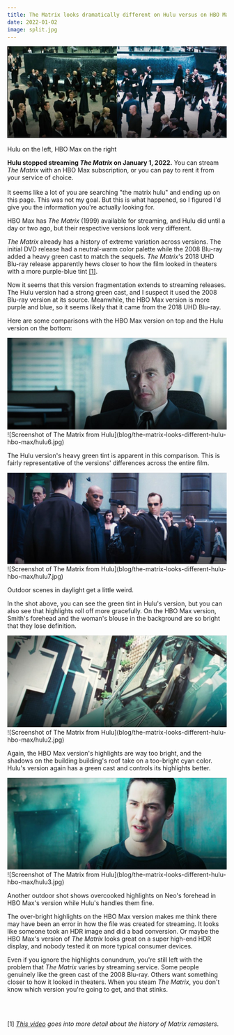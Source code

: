 ```yaml
---
title: The Matrix looks dramatically different on Hulu versus on HBO Max
date: 2022-01-02
image: split.jpg
---
```


![Comparison of HBO Max and Hulu ](blog/the-matrix-looks-different-hulu-hbo-max/split.jpg)
<div class="img-note">Hulu on the left, HBO Max on the right</div>

<p class="note">
<b>Hulu stopped streaming <i>The Matrix</i> on January 1, 2022.</b> You can stream <i>The Matrix</i> with an HBO Max subscription, or you can pay to rent it from your service of choice.
<br>
<br>
It seems like a lot of you are searching "the matrix hulu" and ending up on this page. This was not my goal. But this is what happened, so I figured I'd give you the information you're actually looking for.
</p>

HBO Max has _The Matrix_ (1999) available for streaming, and Hulu did until a day or two ago, but their respective versions look very different.

_The Matrix_ already has a history of extreme variation across versions. The initial DVD release had a neutral-warm color palette while the 2008 Blu-ray added a heavy green cast to match the sequels. _The Matrix_'s 2018 UHD Blu-ray release apparently hews closer to how the film looked in theaters with a more purple-blue tint [[1]](blog/the-matrix-looks-different-hulu-hbo-max/index.html#note).

Now it seems that this version fragmentation extends to streaming releases. The Hulu version had a strong green cast, and I suspect it used the 2008 Blu-ray version at its source. Meanwhile, the HBO Max version is more purple and blue, so it seems likely that it came from the 2018 UHD Blu-ray.

Here are some comparisons with the HBO Max version on top and the Hulu version on the bottom:

<img class="img-really-no-pad" src="blog/the-matrix-looks-different-hulu-hbo-max/hbo6.jpg" alt="Screenshot of The Matrix from HBO Max"/>
![Screenshot of The Matrix from Hulu](blog/the-matrix-looks-different-hulu-hbo-max/hulu6.jpg)

The Hulu version's heavy green tint is apparent in this comparison. This is fairly representative of the versions' differences across the entire film.

<img class="img-really-no-pad" src="blog/the-matrix-looks-different-hulu-hbo-max/hbo7.jpg" alt="Screenshot of The Matrix from HBO Max"/>
![Screenshot of The Matrix from Hulu](blog/the-matrix-looks-different-hulu-hbo-max/hulu7.jpg)

Outdoor scenes in daylight get a little weird.

In the shot above, you can see the green tint in Hulu's version, but you can also see that highlights roll off more gracefully. On the HBO Max version, Smith's forehead and the woman's blouse in the background are so bright that they lose definition.

<img class="img-really-no-pad" src="blog/the-matrix-looks-different-hulu-hbo-max/hbo2.jpg" alt="Screenshot of The Matrix from HBO Max"/>
![Screenshot of The Matrix from Hulu](blog/the-matrix-looks-different-hulu-hbo-max/hulu2.jpg)

Again, the HBO Max version's highlights are way too bright, and the shadows on the building building's roof take on a too-bright cyan color. Hulu's version again has a green cast and controls its highlights better.

<img class="img-really-no-pad" src="blog/the-matrix-looks-different-hulu-hbo-max/hbo3.jpg" alt="Screenshot of The Matrix from HBO Max"/>
![Screenshot of The Matrix from Hulu](blog/the-matrix-looks-different-hulu-hbo-max/hulu3.jpg)

Another outdoor shot shows overcooked highlights on Neo's forehead in HBO Max's version while Hulu's handles them fine.

The over-bright highlights on the HBO Max version makes me think there may have been an error in how the file was created for streaming. It looks like someone took an HDR image and did a bad conversion. Or maybe the HBO Max's version of _The Matrix_ looks great on a super high-end HDR display, and nobody tested it on more typical consumer devices.

Even if you ignore the highlights conundrum, you're still left with the problem that _The Matrix_ varies by streaming service. Some people genuinely like the green cast of the 2008 Blu-ray. Others want something closer to how it looked in theaters. When you steam _The Matrix_, you don't know which version you're going to get, and that stinks.

<br>
<br>

[1]<i id="note">
[This video](https://youtu.be/KEdgmNZnLs4) goes into more detail about the history of Matrix remasters.
</i>
